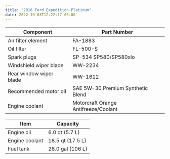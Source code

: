 ```yaml
---
title: "2016 Ford Expedition Platinum"
date: 2022-10-03T12:22:17-05:00
---
```


Component | Part Number
--- | ---
Air filter element | FA-1883
Oil filter | FL-500-S
Spark plugs | SP-534 SP580/SP580xlo
Windshield wiper blade | WW-2234
Rear window wiper blade | WW-1612
Recommended motor oil | SAE 5W-30 Premium Synthetic Blend
Engine coolant | Motorcraft Orange Antifreeze/Coolant

Item | Capacity
---|---
Engine oil | 6.0 qt (5.7 L)
Engine coolant | 18.5 qt (17.5 L)
Fuel tank | 28.0 gal (106 L)



